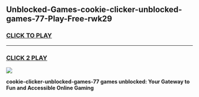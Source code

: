 
## Unblocked-Games-cookie-clicker-unblocked-games-77-Play-Free-rwk29
<h3>
<a href="https://premium76.site?title=cookie-clicker-unblocked-games-77&ref=22A">CLICK TO PLAY</a></h3>
<hr>

<h3>
<a href="https://premium76.site?title=cookie-clicker-unblocked-games-77&ref=22A">CLICK 2 PLAY</a>
  
</h3>

<a href="https://premium76.site?title=cookie-clicker-unblocked-games-77&ref=22A"><img src="https://clearcache.store/games.png"></a>


**cookie-clicker-unblocked-games-77 games unblocked: Your Gateway to Fun and Accessible Online Gaming**
